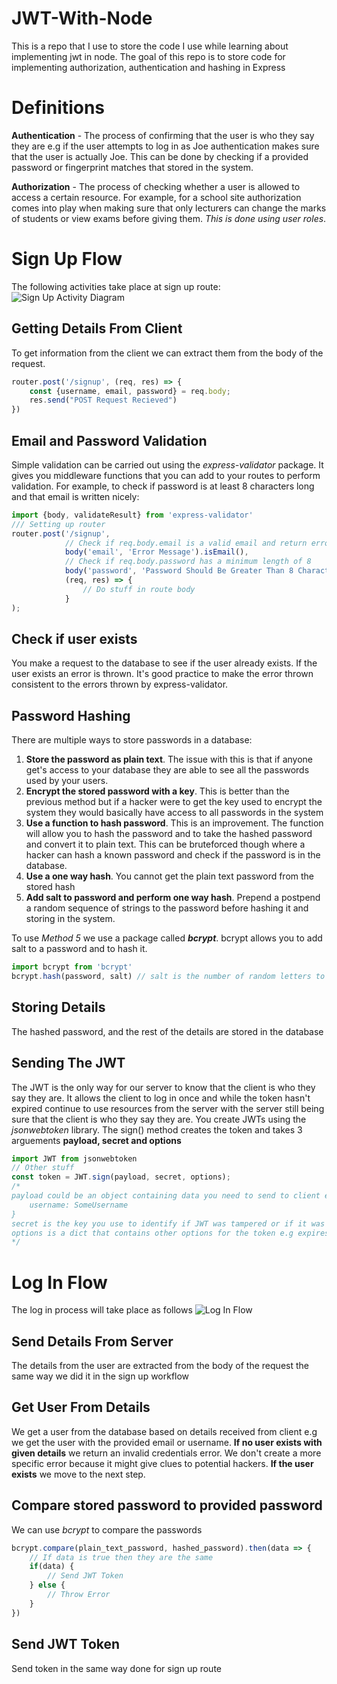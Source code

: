 # JWT-With-Node
This is a repo that I use to store the code I use while learning about implementing jwt in node. The goal of this repo is to store code for implementing authorization, authentication and hashing in Express

# Definitions
**Authentication** - The process of confirming that the user is who they say they are e.g if the user attempts to log in as Joe authentication makes sure that the user is actually Joe. This can be done by checking if a provided password or fingerprint matches that stored in the system.

**Authorization** - The process of checking whether a user is allowed to access a certain resource. For example, for a school site authorization comes into play when making sure that only lecturers can change the marks of students or view exams before giving them. *This is done using user roles*.

# Sign Up Flow
The following activities take place at sign up route: 
![Sign Up Activity Diagram](signupactivitydiagram.drawio.png)

## Getting Details From Client
To get information from the client we can extract them from the body of the request.
```javascript
router.post('/signup', (req, res) => {
    const {username, email, password} = req.body;
    res.send("POST Request Recieved")
})
```

## Email and Password Validation
Simple validation can be carried out using the *express-validator* package. It gives you middleware functions that you can add to your routes to perform validation. For example, to check if password is at least 8 characters long and that email is written nicely:
```javascript
import {body, validateResult} from 'express-validator'
/// Setting up router
router.post('/signup',
            // Check if req.body.email is a valid email and return error message if not
            body('email', 'Error Message').isEmail(),
            // Check if req.body.password has a minimum length of 8
            body('password', 'Password Should Be Greater Than 8 Characters').isLength({min:8}),
            (req, res) => {
                // Do stuff in route body
            }
);
```

## Check if user exists
You make a request to the database to see if the user already exists. If the user exists an error is thrown. It's good practice to make the error thrown consistent to the errors thrown by express-validator.

## Password Hashing
There are multiple ways to store passwords in a database:
1. **Store the password as plain text**. The issue with this is that if anyone get's access to your database they are able to see all the passwords used by your users.
2. **Encrypt the stored password with a key**. This is better than the previous method but if a hacker were to get the key used to encrypt the system they would basically have access to all passwords in the system
3. **Use a function to hash password**. This is an improvement. The function will allow you to hash the password and to take the hashed password and convert it to plain text. This can be bruteforced though where a hacker can hash a known password and check if the password is in the database.
4. **Use a one way hash**. You cannot get the plain text password from the stored hash
5. **Add salt to password and perform one way hash**. Prepend a postpend a random sequence of strings to the password before hashing it and storing in the system.

To use *Method 5* we use a package called ***bcrypt***. bcrypt allows you to add salt to a password and to hash it.
```javascript
import bcrypt from 'bcrypt'
bcrypt.hash(password, salt) // salt is the number of random letters to add to password before hashing. Recommended value is 10
```

## Storing Details
The hashed password, and the rest of the details are stored in the database

## Sending The JWT
The JWT is the only way for our server to know that the client is who they say they are. It allows the client to log in once and while the token hasn't expired continue to use resources from the server with the server still being sure that the client is who they say they are.
You create JWTs using the *jsonwebtoken* library. The sign() method creates the token and takes 3 arguements **payload, secret and options**
```javascript
import JWT from jsonwebtoken
// Other stuff
const token = JWT.sign(payload, secret, options);
/* 
payload could be an object containing data you need to send to client e.g {
    username: SomeUsername
}
secret is the key you use to identify if JWT was tampered or if it was from your server
options is a dict that contains other options for the token e.g expiresIn which sets how long the token is valid for
*/
```

# Log In Flow
The log in process will take place as follows
![Log In Flow](LogInActivityDiagram.drawio.png)

## Send Details From Server
The details from the user are extracted from the body of the request the same way we did it in the sign up workflow

## Get User From Details
We get a user from the database based on details received from client e.g we get the user with the provided email or username. **If no user exists with given details** we return an invalid credentials error. We don't create a more specific error because it might give clues to potential hackers. **If the user exists** we move to the next step.

## Compare stored password to provided password
We can use *bcrypt* to compare the passwords
```javascript
bcrypt.compare(plain_text_password, hashed_password).then(data => {
    // If data is true then they are the same
    if(data) {
        // Send JWT Token
    } else {
        // Throw Error
    }
})
```

## Send JWT Token
Send token in the same way done for sign up route